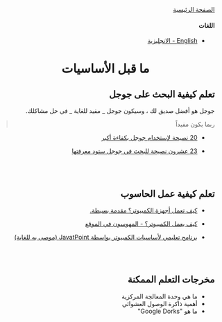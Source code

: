 <div dir='rtl'>

<a href='./index.md'>
الصفحة الرئيسية
</a>

<br>

#### اللغات

<ul>
<li>
<a href='../en/pre-fundamentals.md'>
 English - الانجليزية
</a>
</li>
</ul>

<h1 align='center'>ما قبل الأساسيات</h1>

## تعلم كيفية البحث على جوجل

جوجل هو أفضل صديق لك ، وسيكون جوجل _ مفيد للغاية _ في حل مشاكلك.

> ربما يكون مفيداً

<ul>
<li>
<a href='https://www.lifehack.org/articles/technology/20-tips-use-google-search-efficiently.html'>

20 نصيحة لإستخدام جوجل بكفاءة أكبر
</a>

</li>

<li>
<a href='https://www.pcmag.com/how-to/23-google-search-tips-youll-want-to-learn'>

23 عشرون نصيحة للبحث في جوجل ستود معرفتها
</a>

</li>
</ul>

<br>
<br>

## تعلم كيفية عمل الحاسوب

<ul>
<li>
<a href='https://www.explainthatstuff.com/howcomputerswork.html'>

كيف تعمل أجهزة الكمبيوتر؟ مقدمة بسيطة.</a>

</li>

<li>
<a href='https://geeksonsite.com/blog/how-does-a-computer-work/'>

كيف يعمل الكمبيوتر؟ - المهوسون في الموقع
</a>

</li>

<li>
<a href='https://www.javatpoint.com/computer-fundamentals-tutorial'>

برنامج تعليمي لأساسيات الكمبيوتر بواسطة JavatPoint (موصى به للغاية)</a>

</li>
</ul>

<br>
<br>

## **مخرجات التعلم الممكنة**

<ul>
<li>
  ما هي وحدة المعالجة المركزية

</li>

<li>
 أهمية ذاكرة الوصول العشوائي

</li>

<li>
 ما هو "Google Dorks"

</li>

</ul>

</div>
